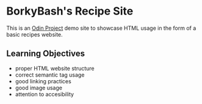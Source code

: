 # BorkyBash's Recipe Site

This is an [Odin Project](https://www.theodinproject.com) demo
site to showcase HTML usage in the form of a basic recipes website.

## Learning Objectives

* proper HTML website structure
* correct semantic tag usage
* good linking practices
* good image usage
* attention to accesibility
